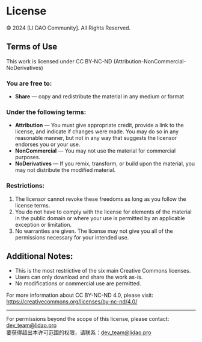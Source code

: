 # License

© 2024 [LI DAO Community]. All Rights Reserved.

## Terms of Use

This work is licensed under CC BY-NC-ND (Attribution-NonCommercial-NoDerivatives)

### You are free to:
- **Share** — copy and redistribute the material in any medium or format

### Under the following terms:
- **Attribution** — You must give appropriate credit, provide a link to the license, and indicate if changes were made. You may do so in any reasonable manner, but not in any way that suggests the licensor endorses you or your use.
- **NonCommercial** — You may not use the material for commercial purposes.
- **NoDerivatives** — If you remix, transform, or build upon the material, you may not distribute the modified material.

### Restrictions:
1. The licensor cannot revoke these freedoms as long as you follow the license terms.
2. You do not have to comply with the license for elements of the material in the public domain or where your use is permitted by an applicable exception or limitation.
3. No warranties are given. The license may not give you all of the permissions necessary for your intended use.

## Additional Notes:
- This is the most restrictive of the six main Creative Commons licenses.
- Users can only download and share the work as-is.
- No modifications or commercial use are permitted.

For more information about CC BY-NC-ND 4.0, please visit:
https://creativecommons.org/licenses/by-nc-nd/4.0/

---
For permissions beyond the scope of this license, please contact:  [dev_team@lidao.pro](dev_team@lidao.pro)   
要获得超出本许可范围的权限，请联系：[dev_team@lidao.pro](dev_team@lidao.pro)
